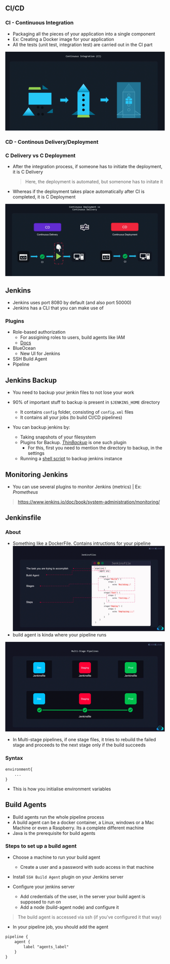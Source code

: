 ## CI/CD
### CI - Continuous Integration
* Packaging all the pieces of your application into a single component
* Ex: Creating a Docker image for your application
* All the tests (unit test, integration test) are carried out in the CI part

![](img/ci.png)
### CD - Continous Delivery/Deployment

### C Delivery vs C Deployment
* After the integration process, if someone has to initiate the deployment, it is C Delivery
    > Here, the deployment is automated, but somenone has to initate it
* Whereas if the deployment takes place automatically after CI is completed, it is C Deployment

![](img/cd.png)

## Jenkins
* Jenkins uses port 8080 by default (and also port 50000)
* Jenkins has a CLI that you can make use of
### Plugins
* Role-based authorization
    * For assigining roles to users, build agents like IAM
    * [Docs](https://plugins.jenkins.io/role-strategy/)
* BlueOcean
    * New UI for Jenkins
* SSH Build Agent
* Pipeline

## Jenkins Backup
* You need to backup your jenkin files to not lose your work
* 90% of important stuff to backup is present in `$JENKINS_HOME` directory
    * It contains `config` folder, consisting of `config.xml` files
    * It contains all your jobs (to build CI/CD pipelines)

* You can backup jenkins by:
    * Taking snapshots of your filesystem
    * Plugins for Backup. [*ThinBackup*](https://plugins.jenkins.io/thinBackup/) is one such plugin
        * For this, first you need to mention the directory to backup, in the settings
    * Running a [shell script](https://github.com/sue445/jenkins-backup-script) to backup jenkins instance 

## Monitoring Jenkins
* You can use several plugins to monitor Jenkins (metrics) | Ex: _Prometheus_
> https://www.jenkins.io/doc/book/system-administration/monitoring/

## Jenkinsfile
### About
* Something like a DockerFile. Contains intructions for your pipeline
![](img/jenkinsfile.png)
* build agent is kinda where your pipeline runs

![](img/multistage.png)
* In Multi-stage pipelines, if one stage files, it tries to rebuild the failed stage and proceeds to the next stage only if the build succeeds

### Syntax
```
environment{
    ...
}
```
* This is how you initialise environment variables

## Build Agents
* Build agents run the whole pipeline process
* A build agent can be a docker container, a Linux, windows or a Mac Machine or even a Raspberry. Its a complete different machine
* Java is the prerequisite for build agents 

### Steps to set up a build agent
* Choose a machine to run your build agent
    * Create a user and a password with sudo access in that machine
* Install `SSH Build Agent` plugin on your Jenkins server 

* Configure your jenkins server
    * Add credentials of the user, in the server your build agent is supposed to run on 
    * Add a node (build-agent node) and configure it 
> The build agent is accessed via ssh (if you've configured it that way)
* In your pipeline job, you should add the agent 
```
pipeline {
    agent {
        label "agents_label"
    }
}
```